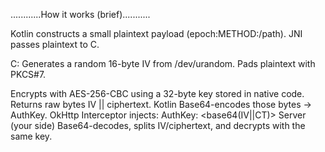 ............How it works (brief)...........

Kotlin constructs a small plaintext payload (epoch:METHOD:/path).
JNI passes plaintext to C.

C:
Generates a random 16-byte IV from /dev/urandom.
Pads plaintext with PKCS#7.

Encrypts with AES-256-CBC using a 32-byte key stored in native code.
Returns raw bytes IV || ciphertext.
Kotlin Base64-encodes those bytes → AuthKey.
OkHttp Interceptor injects:
AuthKey: <base64(IV||CT)>
Server (your side) Base64-decodes, splits IV/ciphertext, and decrypts with the same key.
